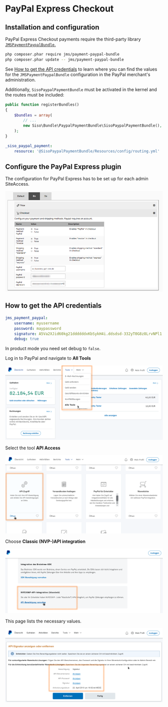 # PayPal Express Checkout

## Installation and configuration

PayPal Express Checkout payments require the third-party library [`JMSPaymentPaypalBundle`.](http://jmspaymentpaypalbundle.readthedocs.io/en/stable/setup.html)

``` bash
php composer.phar require jms/payment-paypal-bundle
php composer.phar update -- jms/payment-paypal-bundle
```

See [How to get the API credentials](#how-to-get-the-api-credentials) to learn where you can find the values for the `JMSPaymentPaypalBundle` configuration in the PayPal merchant's administration.

Additionally, `SisoPaypalPaymentBundle` must be activated in the kernel and the routes must be included:

``` php
public function registerBundles()
{
    $bundles = array(
        // ...
        new Siso\Bundle\PaypalPaymentBundle\SisoPaypalPaymentBundle(),
    );
}
```

``` yaml
_siso_paypal_payment:
    resource: '@SisoPaypalPaymentBundle/Resources/config/routing.yml'
```

## Configure the PayPal Express plugin

The configuration for PayPal Express has to be set up for each admin SiteAccess.

![](../../img/payment_11.png)

## How to get the API credentials

``` yaml
jms_payment_paypal:
    username: myusername
    password: maypassword
    signature: A5Va2XJid60kg21ddddddxKbSykH4i.ddsdsd-332yT0G8z8LrvNPl1
    debug: true
```

In product mode you need set debug to `false`.

Log in to PayPal and navigate to **All Tools**

![](../../img/payment_12.png)

Select the tool **API Access**

![](../../img/payment_13.png)

Choose **Classic (NVP-)API integration**

![](../../img/payment_14.png)

This page lists the necessary values.

![](../../img/payment_15.png)
